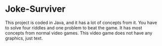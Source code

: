 # Joke-Surviver

This project is coded in Java, and it has a lot of concepts from it. You have to solve four riddles and one problem to beat the game. 
It has most concepts from normal video games. This video game does not have any graphics, just text.
